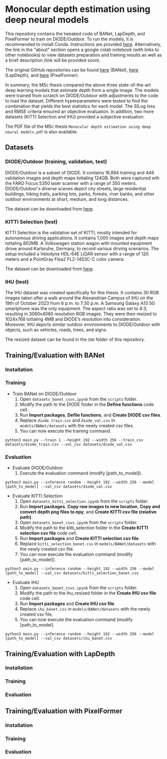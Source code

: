 # Monocular depth estimation using deep neural models
This repository contains the tweaked code of BANet, LapDepth, and PixelFormer to train on DIODE/Outdoor. To run the models, it is recommended to install Conda. Instructions are provided [here](https://docs.anaconda.com/free/anaconda/). Alternatively, the link in the "about" section opens a google colab notebook (with links to other notebooks) to view datasets preparation and training results as well as a brief description (link will be provided soon).

The original GitHub repositories can be found [here](https://github.com/dg-enlens/banet-depth-prediction) (BANet), [here](https://github.com/tjqansthd/LapDepth-release) (LapDepth), and [here](https://github.com/ashutosh1807/PixelFormer) (PixelFormer).

In summary, the MSc thesis compared the above three state-of-the-art deep learning models that estimate depth from a single image. The models were trained from scratch on DIODE/Outdoor with adjustments to the code to load the dataset. Different hyperparameters were tested  to find the combination that yields the best statistics for each model. The SILog loss and RMSE criteria ensured an objective evaluation. In addition, two more datasets (KITTI Selection and IHU) provided a subjective evaluation.

The PDF file of the MSc thesis ```Monocular depth estimation using deep neural models.pdf``` is also available.
## Datasets
### DIODE/Outdoor (training, validation, test)
DIODE/Outdoor is a subset of DIODE. It contains 16,884 training and 446 validation images and depth maps tottaling 124GB. Both were captured wth the FARO Focus S350 laser scanner with a range of 350 meters. DIODE/Outdoor's diverse scenes depict city streets, large residential buildings, hiking trails, parking lots, parks, forests, river banks, and other outdoor environments at short, medium, and long distances. 

The dataset can be downloaded from [here](https://diode-dataset.org).

### KITTI Selection (test)
KITTI Selection is the validation set of KITTI, mostly intended for autonomous driving applications. It contains 1,000 images and depth maps tottaling 802MB. A Volkswagen station wagon with mounted equipment drove around Karlsruhe, Germany, to record various driving scenarios. The setup included a Velodyne HDL-64E LiDAR sensor with a range of 120 meters and a PointGray Flea2 FL2-14S3C-C color camera.

The dataset can be downloaded from [here](https://www.cvlibs.net/datasets/kitti/eval_depth.php?benchmark=depth_prediction).

### IHU (test)
The IHU dataset was created specifically for this thesis. It contains 30 RGB images taken after a walk around the Alexandrian Campus of IHU on the 19th of October 2023 from 6 p.m. to 7:30 p.m. A Samsung Galaxy A13 5G smartphone was the only equipment. The aspect ratio was set to 4:3, resulting in 3060x4080 resolution RGB images. They were then resized to 1024x768 tottaling 4MB and DIODE’s resolution into consideration. Moreover, IHU depicts similar outdoor environments to DIODE/Outdoor with objects, such as vehicles, roads, trees, and signs.

The resized dataset can be found in the ```IHU``` folder of this repository.
## Training/Evaluation with BANet
### Installation

### Training
* Train BANet on DIODE/Outdoor
  1. Open ```datasets_banet_csvs.ipynb``` from the ```scripts``` folder.
  2. Modify the path to the DIODE folder in the **Define functions** code cell.
  3. Run **Import packages**, **Defile functions**, and **Create DIODE csv files**.
  4. Replace ```diode_train.csv``` and ```diode_val.csv``` in ```models/BANet/datasets``` with the newly created csv files.
  5. You can now execute the training command.
```
python3 main.py --train 1 --height 192 --width 256 --train_csv datasets/diode_train.csv --val_csv datasets/diode_val.csv
```

### Evaluation
* Evaluate DIODE/Outdoor
  1. Execute the evaluation command (modify [path_to_model]).
```
python3 main.py --inference random --height 192 --width 256 --model [path_to_model] --val_csv datasets/diode_val.csv
```
* Evaluate KITTI Selection
  1. Open ```datasets_kitti_selection.ipynb``` from the ```scripts``` folder.
  2. Run **Import packages**, **Copy raw images to new location**, **Copy and convert depth png files to npy**, and **Create KITTI csv file (relative path)**.
  3. Open ```datasets_banet_csvs.ipynb``` from the ```scripts``` folder.
  4. Modify the path to the kitti_selection folder in the **Create KITTI selection csv file** code cell.
  5. Run **Import packages** and **Create KITTI selection csv file**.
  6. Replace ```kitti_selection_banet.csv``` in ```models/BANet/datasets``` with the newly created csv file.
  7. You can now execute the evaluation command (modify [path_to_model]).
```
python3 main.py --inference random --height 192 --width 256 --model [path_to_model] --val_csv datasets/kitti_selection_banet.csv
```
* Evaluate IHU
  1. Open ```datasets_banet_csvs.ipynb``` from the ```scripts``` folder.
  2. Modify the path to the ihu_resized folder in the **Create IHU csv file** code cell.
  3. Run **Import packages** and **Create IHU csv file**.
  4. Replace ```ihu_banet.csv``` in ```models/BANet/datasets``` with the newly created csv file.
  5. You can now execute the evaluation command (modify [path_to_model].
```
python3 main.py --inference random --height 192 --width 256 --model [path_to_model] --val_csv datasets/ihu_banet.csv
```

## Training/Evaluation with LapDepth
### Installation

### Training

### Evaluation

## Training/Evaluation with PixelFormer
### Installation

### Training

### Evaluation
